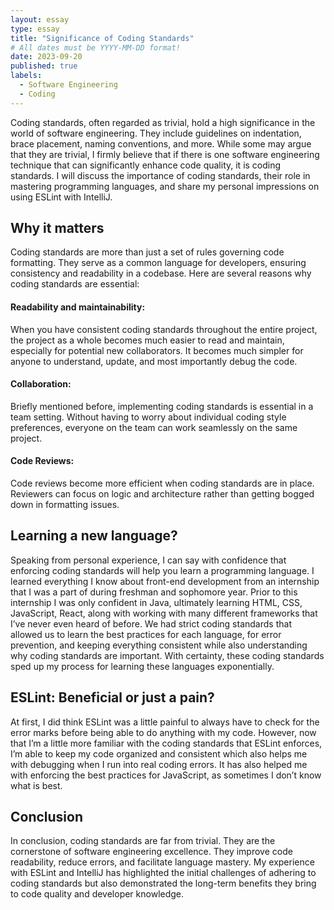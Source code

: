 ```yaml
---
layout: essay
type: essay
title: "Significance of Coding Standards"
# All dates must be YYYY-MM-DD format!
date: 2023-09-20
published: true
labels:
  - Software Engineering
  - Coding
---
```

  
Coding standards, often regarded as trivial, hold a high significance in the world of software engineering. They include guidelines on indentation, brace placement, naming conventions, and more. While some may argue that they are trivial, I firmly believe that if there is one software engineering technique that can significantly enhance code quality, it is coding standards. I will discuss the importance of coding standards, their role in mastering programming languages, and share my personal impressions on using ESLint with IntelliJ.

## Why it matters
Coding standards are more than just a set of rules governing code formatting. They serve as a common language for developers, ensuring consistency and readability in a codebase. Here are several reasons why coding standards are essential:
#### Readability and maintainability: 
When you have consistent coding standards throughout the entire project, the project as a whole becomes much easier to read and maintain, especially for potential new collaborators. It becomes much simpler for anyone to understand, update, and most importantly debug the code.
#### Collaboration: 
Briefly mentioned before, implementing coding standards is essential in a team setting. Without having to worry about individual coding style preferences, everyone on the team can work seamlessly on the same project.
#### Code Reviews: 
Code reviews become more efficient when coding standards are in place. Reviewers can focus on logic and architecture rather than getting bogged down in formatting issues.

## Learning a new language?
Speaking from personal experience, I can say with confidence that enforcing coding standards will help you learn a programming language. I learned everything I know about front-end development from an internship that I was a part of during freshman and sophomore year. Prior to this internship I was only confident in Java, ultimately learning HTML, CSS, JavaScript, React, along with working with many different frameworks that I’ve never even heard of before. We had strict coding standards that allowed us to learn the best practices for each language, for error prevention, and keeping everything consistent while also understanding why coding standards are important. With certainty, these coding standards sped up my process for learning these languages exponentially.

## ESLint: Beneficial or just a pain?
At first, I did think ESLint was a little painful to always have to check for the error marks before being able to do anything with my code. However, now that I’m a little more familiar with the coding standards that ESLint enforces, I’m able to keep my code organized and consistent which also helps me with debugging when I run into real coding errors. It has also helped me with enforcing the best practices for JavaScript, as sometimes I don’t know what is best. 
  
## Conclusion
In conclusion, coding standards are far from trivial. They are the cornerstone of software engineering excellence. They improve code readability, reduce errors, and facilitate language mastery. My experience with ESLint and IntelliJ has highlighted the initial challenges of adhering to coding standards but also demonstrated the long-term benefits they bring to code quality and developer knowledge.
